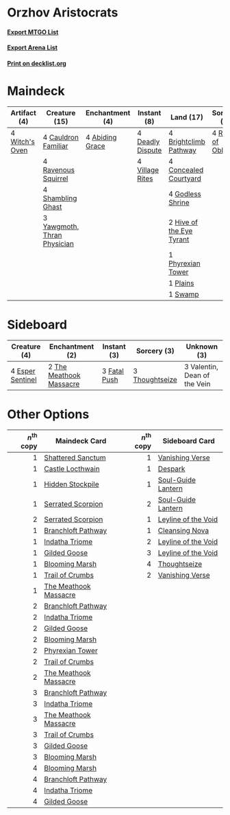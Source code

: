 # Orzhov Aristocrats

#### [Export MTGO List](../collection/Orzhov%20Aristocrats/Orzhov%20Aristocrats.txt)
#### [Export Arena List](../collection/Orzhov%20Aristocrats/Orzhov%20Aristocrats_arena.txt)
#### [Print on decklist.org](http://decklist.org/?deckmain=4%09Abiding%20Grace%0A4%09Brightclimb%20Pathway%0A4%09Cauldron%20Familiar%0A4%09Concealed%20Courtyard%0A4%09Cursebound%20Witch%0A4%09Darkbore%20Pathway%0A4%09Deadly%20Dispute%0A4%09Godless%20Shrine%0A2%09Hive%20of%20the%20Eye%20Tyrant%0A1%09Phyrexian%20Tower%0A1%09Plains%0A4%09Ravenous%20Squirrel%0A4%09Rite%20of%20Oblivion%0A4%09Shambling%20Ghast%0A1%09Swamp%0A4%09Village%20Rites%0A4%09Witch's%20Oven%0A3%09Yawgmoth,%20Thran%20Physician&deckside=4%09Esper%20Sentinel%0A3%09Fatal%20Push%0A2%09The%20Meathook%20Massacre%0A3%09Thoughtseize%0A3%09Valentin,%20Dean%20of%20the%20Vein)
# Maindeck

|                                      Artifact (4)                                       |                                            Creature (15)                                             |                                     Enchantment (4)                                      |                                        Instant (8)                                        |                                             Land (17)                                             |                                         Sorcery (4)                                         |   Unknown (8)    |
|-----------------------------------------------------------------------------------------|------------------------------------------------------------------------------------------------------|------------------------------------------------------------------------------------------|-------------------------------------------------------------------------------------------|---------------------------------------------------------------------------------------------------|---------------------------------------------------------------------------------------------|------------------|
|4 [Witch's Oven](http://gatherer.wizards.com/Pages/Card/Details.aspx?multiverseid=473199)|4 [Cauldron Familiar](http://gatherer.wizards.com/Pages/Card/Details.aspx?multiverseid=473043)        |4 [Abiding Grace](http://gatherer.wizards.com/Pages/Card/Details.aspx?multiverseid=522077)|4 [Deadly Dispute](http://gatherer.wizards.com/Pages/Card/Details.aspx?multiverseid=527381)|4 [Brightclimb Pathway](http://gatherer.wizards.com/Pages/Card/Details.aspx?multiverseid=491911)   |4 [Rite of Oblivion](http://gatherer.wizards.com/Pages/Card/Details.aspx?multiverseid=535033)|4 Cursebound Witch|
|                                                                                         |4 [Ravenous Squirrel](http://gatherer.wizards.com/Pages/Card/Details.aspx?multiverseid=522287)        |                                                                                          |4 [Village Rites](http://gatherer.wizards.com/Pages/Card/Details.aspx?multiverseid=485449) |4 [Concealed Courtyard](http://gatherer.wizards.com/Pages/Card/Details.aspx?multiverseid=417818)   |                                                                                             |4 Darkbore Pathway|
|                                                                                         |4 [Shambling Ghast](http://gatherer.wizards.com/Pages/Card/Details.aspx?multiverseid=527406)          |                                                                                          |                                                                                           |4 [Godless Shrine](http://gatherer.wizards.com/Pages/Card/Details.aspx?multiverseid=405099)        |                                                                                             |                  |
|                                                                                         |3 [Yawgmoth, Thran Physician](http://gatherer.wizards.com/Pages/Card/Details.aspx?multiverseid=464065)|                                                                                          |                                                                                           |2 [Hive of the Eye Tyrant](http://gatherer.wizards.com/Pages/Card/Details.aspx?multiverseid=527545)|                                                                                             |                  |
|                                                                                         |                                                                                                      |                                                                                          |                                                                                           |1 [Phyrexian Tower](http://gatherer.wizards.com/Pages/Card/Details.aspx?multiverseid=456844)       |                                                                                             |                  |
|                                                                                         |                                                                                                      |                                                                                          |                                                                                           |1 [Plains](http://gatherer.wizards.com/Pages/Card/Details.aspx?multiverseid=439856)                |                                                                                             |                  |
|                                                                                         |                                                                                                      |                                                                                          |                                                                                           |1 [Swamp](http://gatherer.wizards.com/Pages/Card/Details.aspx?multiverseid=439858)                 |                                                                                             |                  |


# Sideboard

|                                       Creature (4)                                        |                                         Enchantment (2)                                          |                                      Instant (3)                                      |                                       Sorcery (3)                                       |        Unknown (3)         |
|-------------------------------------------------------------------------------------------|--------------------------------------------------------------------------------------------------|---------------------------------------------------------------------------------------|-----------------------------------------------------------------------------------------|----------------------------|
|4 [Esper Sentinel](http://gatherer.wizards.com/Pages/Card/Details.aspx?multiverseid=522088)|2 [The Meathook Massacre](http://gatherer.wizards.com/Pages/Card/Details.aspx?multiverseid=534886)|3 [Fatal Push](http://gatherer.wizards.com/Pages/Card/Details.aspx?multiverseid=423724)|3 [Thoughtseize](http://gatherer.wizards.com/Pages/Card/Details.aspx?multiverseid=438676)|3 Valentin, Dean of the Vein|


# Other Options

|*n*<sup>th</sup> copy|                                         Maindeck Card                                          |*n*<sup>th</sup> copy|                                        Sideboard Card                                        |
|--------------------:|------------------------------------------------------------------------------------------------|--------------------:|----------------------------------------------------------------------------------------------|
|                    1|[Shattered Sanctum](http://gatherer.wizards.com/Pages/Card/Details.aspx?multiverseid=541140)    |                    1|[Vanishing Verse](http://gatherer.wizards.com/Pages/Card/Details.aspx?multiverseid=513736)    |
|                    1|[Castle Locthwain](http://gatherer.wizards.com/Pages/Card/Details.aspx?multiverseid=473203)     |                    1|[Despark](http://gatherer.wizards.com/Pages/Card/Details.aspx?multiverseid=461117)            |
|                    1|[Hidden Stockpile](http://gatherer.wizards.com/Pages/Card/Details.aspx?multiverseid=423796)     |                    1|[Soul-Guide Lantern](http://gatherer.wizards.com/Pages/Card/Details.aspx?multiverseid=476488) |
|                    1|[Serrated Scorpion](http://gatherer.wizards.com/Pages/Card/Details.aspx?multiverseid=479619)    |                    2|[Soul-Guide Lantern](http://gatherer.wizards.com/Pages/Card/Details.aspx?multiverseid=476488) |
|                    2|[Serrated Scorpion](http://gatherer.wizards.com/Pages/Card/Details.aspx?multiverseid=479619)    |                    1|[Leyline of the Void](http://gatherer.wizards.com/Pages/Card/Details.aspx?multiverseid=107682)|
|                    1|[Branchloft Pathway](http://gatherer.wizards.com/Pages/Card/Details.aspx?multiverseid=491909)   |                    1|[Cleansing Nova](http://gatherer.wizards.com/Pages/Card/Details.aspx?multiverseid=447145)     |
|                    1|[Indatha Triome](http://gatherer.wizards.com/Pages/Card/Details.aspx?multiverseid=479768)       |                    2|[Leyline of the Void](http://gatherer.wizards.com/Pages/Card/Details.aspx?multiverseid=107682)|
|                    1|[Gilded Goose](http://gatherer.wizards.com/Pages/Card/Details.aspx?multiverseid=473122)         |                    3|[Leyline of the Void](http://gatherer.wizards.com/Pages/Card/Details.aspx?multiverseid=107682)|
|                    1|[Blooming Marsh](http://gatherer.wizards.com/Pages/Card/Details.aspx?multiverseid=417816)       |                    4|[Thoughtseize](http://gatherer.wizards.com/Pages/Card/Details.aspx?multiverseid=438676)       |
|                    1|[Trail of Crumbs](http://gatherer.wizards.com/Pages/Card/Details.aspx?multiverseid=473141)      |                    2|[Vanishing Verse](http://gatherer.wizards.com/Pages/Card/Details.aspx?multiverseid=513736)    |
|                    1|[The Meathook Massacre](http://gatherer.wizards.com/Pages/Card/Details.aspx?multiverseid=534886)|                     |                                                                                              |
|                    2|[Branchloft Pathway](http://gatherer.wizards.com/Pages/Card/Details.aspx?multiverseid=491909)   |                     |                                                                                              |
|                    2|[Indatha Triome](http://gatherer.wizards.com/Pages/Card/Details.aspx?multiverseid=479768)       |                     |                                                                                              |
|                    2|[Gilded Goose](http://gatherer.wizards.com/Pages/Card/Details.aspx?multiverseid=473122)         |                     |                                                                                              |
|                    2|[Blooming Marsh](http://gatherer.wizards.com/Pages/Card/Details.aspx?multiverseid=417816)       |                     |                                                                                              |
|                    2|[Phyrexian Tower](http://gatherer.wizards.com/Pages/Card/Details.aspx?multiverseid=456844)      |                     |                                                                                              |
|                    2|[Trail of Crumbs](http://gatherer.wizards.com/Pages/Card/Details.aspx?multiverseid=473141)      |                     |                                                                                              |
|                    2|[The Meathook Massacre](http://gatherer.wizards.com/Pages/Card/Details.aspx?multiverseid=534886)|                     |                                                                                              |
|                    3|[Branchloft Pathway](http://gatherer.wizards.com/Pages/Card/Details.aspx?multiverseid=491909)   |                     |                                                                                              |
|                    3|[Indatha Triome](http://gatherer.wizards.com/Pages/Card/Details.aspx?multiverseid=479768)       |                     |                                                                                              |
|                    3|[The Meathook Massacre](http://gatherer.wizards.com/Pages/Card/Details.aspx?multiverseid=534886)|                     |                                                                                              |
|                    3|[Trail of Crumbs](http://gatherer.wizards.com/Pages/Card/Details.aspx?multiverseid=473141)      |                     |                                                                                              |
|                    3|[Gilded Goose](http://gatherer.wizards.com/Pages/Card/Details.aspx?multiverseid=473122)         |                     |                                                                                              |
|                    3|[Blooming Marsh](http://gatherer.wizards.com/Pages/Card/Details.aspx?multiverseid=417816)       |                     |                                                                                              |
|                    4|[Blooming Marsh](http://gatherer.wizards.com/Pages/Card/Details.aspx?multiverseid=417816)       |                     |                                                                                              |
|                    4|[Branchloft Pathway](http://gatherer.wizards.com/Pages/Card/Details.aspx?multiverseid=491909)   |                     |                                                                                              |
|                    4|[Indatha Triome](http://gatherer.wizards.com/Pages/Card/Details.aspx?multiverseid=479768)       |                     |                                                                                              |
|                    4|[Gilded Goose](http://gatherer.wizards.com/Pages/Card/Details.aspx?multiverseid=473122)         |                     |                                                                                              |

